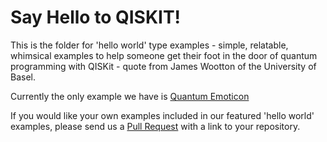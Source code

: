 # Say Hello to QISKIT!

This is the folder for 'hello world' type examples - simple, relatable, whimsical examples to help someone get their foot in the door of quantum programming with QISKit - quote from James Wootton of the University of Basel.

Currently the only example we have is [Quantum Emoticon](quantum_emoticon.ipynb)

If you would like your own examples included in our featured 'hello world' examples, please send us a [Pull Request](https://help.github.com/articles/about-pull-requests/) with a link to your repository.